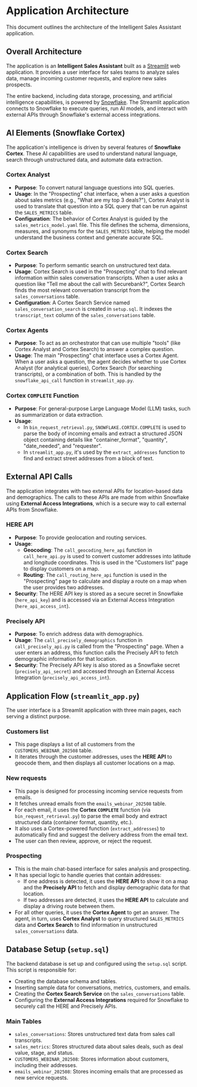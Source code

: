 # Application Architecture

This document outlines the architecture of the Intelligent Sales Assistant application.

## Overall Architecture

The application is an **Intelligent Sales Assistant** built as a [Streamlit](https://streamlit.io/) web application. It provides a user interface for sales teams to analyze sales data, manage incoming customer requests, and explore new sales prospects.

The entire backend, including data storage, processing, and artificial intelligence capabilities, is powered by [Snowflake](https://www.snowflake.com/). The Streamlit application connects to Snowflake to execute queries, run AI models, and interact with external APIs through Snowflake's external access integrations.

## AI Elements (Snowflake Cortex)

The application's intelligence is driven by several features of **Snowflake Cortex**. These AI capabilities are used to understand natural language, search through unstructured data, and automate data extraction.

### Cortex Analyst

-   **Purpose**: To convert natural language questions into SQL queries.
-   **Usage**: In the "Prospecting" chat interface, when a user asks a question about sales metrics (e.g., "What are my top 3 deals?"), Cortex Analyst is used to translate that question into a SQL query that can be run against the `SALES_METRICS` table.
-   **Configuration**: The behavior of Cortex Analyst is guided by the `sales_metrics_model.yaml` file. This file defines the schema, dimensions, measures, and synonyms for the `SALES_METRICS` table, helping the model understand the business context and generate accurate SQL.

### Cortex Search

-   **Purpose**: To perform semantic search on unstructured text data.
-   **Usage**: Cortex Search is used in the "Prospecting" chat to find relevant information within sales conversation transcripts. When a user asks a question like "Tell me about the call with Securebank?", Cortex Search finds the most relevant conversation transcript from the `sales_conversations` table.
-   **Configuration**: A Cortex Search Service named `sales_conversation_search` is created in `setup.sql`. It indexes the `transcript_text` column of the `sales_conversations` table.

### Cortex Agents

-   **Purpose**: To act as an orchestrator that can use multiple "tools" (like Cortex Analyst and Cortex Search) to answer a complex question.
-   **Usage**: The main "Prospecting" chat interface uses a Cortex Agent. When a user asks a question, the agent decides whether to use Cortex Analyst (for analytical queries), Cortex Search (for searching transcripts), or a combination of both. This is handled by the `snowflake_api_call` function in `streamlit_app.py`.

### Cortex `COMPLETE` Function

-   **Purpose**: For general-purpose Large Language Model (LLM) tasks, such as summarization or data extraction.
-   **Usage**:
    -   In `bin_request_retrieval.py`, `SNOWFLAKE.CORTEX.COMPLETE` is used to parse the body of incoming emails and extract a structured JSON object containing details like "container_format", "quantity", "date_needed", and "requester".
    -   In `streamlit_app.py`, it's used by the `extract_addresses` function to find and extract street addresses from a block of text.

## External API Calls

The application integrates with two external APIs for location-based data and demographics. The calls to these APIs are made from within Snowflake using **External Access Integrations**, which is a secure way to call external APIs from Snowflake.

### HERE API

-   **Purpose**: To provide geolocation and routing services.
-   **Usage**:
    -   **Geocoding**: The `call_geocoding_here_api` function in `call_here_api.py` is used to convert customer addresses into latitude and longitude coordinates. This is used in the "Customers list" page to display customers on a map.
    -   **Routing**: The `call_routing_here_api` function is used in the "Prospecting" page to calculate and display a route on a map when the user provides two addresses.
-   **Security**: The HERE API key is stored as a secure secret in Snowflake (`here_api_key`) and is accessed via an External Access Integration (`here_api_access_int`).

### Precisely API

-   **Purpose**: To enrich address data with demographics.
-   **Usage**: The `call_precisely_demographics` function in `call_precisely_api.py` is called from the "Prospecting" page. When a user enters an address, this function calls the Precisely API to fetch demographic information for that location.
-   **Security**: The Precisely API key is also stored as a Snowflake secret (`precisely_api_secret`) and accessed through an External Access Integration (`precisely_api_access_int`).

## Application Flow (`streamlit_app.py`)

The user interface is a Streamlit application with three main pages, each serving a distinct purpose.

### Customers list

-   This page displays a list of all customers from the `CUSTOMERS_WEBINAR_202508` table.
-   It iterates through the customer addresses, uses the **HERE API** to geocode them, and then displays all customer locations on a map.

### New requests

-   This page is designed for processing incoming service requests from emails.
-   It fetches unread emails from the `emails_webinar_202508` table.
-   For each email, it uses the **Cortex `COMPLETE`** function (via `bin_request_retrieval.py`) to parse the email body and extract structured data (container format, quantity, etc.).
-   It also uses a Cortex-powered function (`extract_addresses`) to automatically find and suggest the delivery address from the email text.
-   The user can then review, approve, or reject the request.

### Prospecting

-   This is the main chat-based interface for sales analysis and prospecting.
-   It has special logic to handle queries that contain addresses:
    -   If one address is detected, it uses the **HERE API** to show it on a map and the **Precisely API** to fetch and display demographic data for that location.
    -   If two addresses are detected, it uses the **HERE API** to calculate and display a driving route between them.
-   For all other queries, it uses the **Cortex Agent** to get an answer. The agent, in turn, uses **Cortex Analyst** to query structured `SALES_METRICS` data and **Cortex Search** to find information in unstructured `sales_conversations` data.

## Database Setup (`setup.sql`)

The backend database is set up and configured using the `setup.sql` script. This script is responsible for:

-   Creating the database schema and tables.
-   Inserting sample data for conversations, metrics, customers, and emails.
-   Creating the **Cortex Search Service** on the `sales_conversations` table.
-   Configuring the **External Access Integrations** required for Snowflake to securely call the HERE and Precisely APIs.

### Main Tables

-   `sales_conversations`: Stores unstructured text data from sales call transcripts.
-   `sales_metrics`: Stores structured data about sales deals, such as deal value, stage, and status.
-   `CUSTOMERS_WEBINAR_202508`: Stores information about customers, including their addresses.
-   `emails_webinar_202508`: Stores incoming emails that are processed as new service requests.
